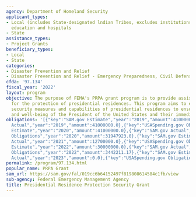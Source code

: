 ```yaml
---
agency: Department of Homeland Security
applicant_types:
- Local (includes State-designated lndian Tribes, excludes institutions of higher
  education and hospitals
- State
assistance_types:
- Project Grants
beneficiary_types:
- Local
- State
categories:
- Disaster Prevention and Relief
- Disaster Prevention and Relief - Emergency Preparedness, Civil Defense
cfda: '97.134'
fiscal_year: '2022'
layout: program
objective: The purpose of FEMA's PRPA grant program is to provide assistance and support
  for the protection of presidential residences. This program aims to enhance the
  security measures and capabilities of presidential residences to ensure the safety
  and well-being of the President of the United States and their immediate family.
obligations: '[{"key":"SAM.gov Estimate","year":"2019","amount":41000000.0},{"key":"SAM.gov
  Actual","year":"2019","amount":41000000.0},{"key":"USASpending.gov Obligations","year":"2019","amount":37760188.0},{"key":"SAM.gov
  Estimate","year":"2020","amount":41000000.0},{"key":"SAM.gov Actual","year":"2020","amount":40999999.0},{"key":"USASpending.gov
  Obligations","year":"2020","amount":31947923.0},{"key":"SAM.gov Estimate","year":"2021","amount":12700000.0},{"key":"SAM.gov
  Actual","year":"2021","amount":12700000.0},{"key":"USASpending.gov Obligations","year":"2021","amount":35844648.0},{"key":"SAM.gov
  Estimate","year":"2022","amount":30000000.0},{"key":"SAM.gov Actual","year":"2022","amount":30000000.0},{"key":"USASpending.gov
  Obligations","year":"2022","amount":3442211.17},{"key":"SAM.gov Estimate","year":"2023","amount":3000000.0},{"key":"SAM.gov
  Actual","year":"2023","amount":0.0},{"key":"USASpending.gov Obligations","year":"2023","amount":2228496.11}]'
permalink: /program/97.134.html
popular_name: PRPA Grant
sam_url: https://sam.gov/fal/019cc6b64152497f819808614584c1fb/view
sub-agency: Federal Emergency Management Agency
title: Presidential Residence Protection Security Grant
---
```

